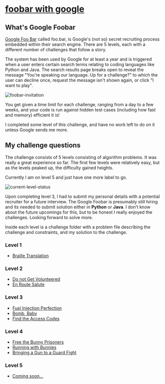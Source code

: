 # [foobar with google](https://foobar.withgoogle.com)

## What's Google Foobar

[Google Foo Bar](https://foobar.withgoogle.com) called foo.bar, is Google's (not so) secret recruiting process embedded within their search engine. There are 5 levels, each with a different number of challenges that follow a story.

The system has been used by Google for at least a year and is triggered when a user enters certain search terms relating to coding languages like Python and Java. The search results page breaks open to reveal the message "You're speaking our language. Up for a challenge?" to which the user can decline once, request the message isn't shown again, or click "I want to play".

![foobar-invitation](https://github.com/bezzad/foobar.withgoogle/raw/master/img/foobar-first-message.png)

You get given a time limit for each challenge, ranging from a day to
a few weeks, and your code is run against hidden test cases (including
how fast and memory) efficient it is!

I completed some level of this challenge, and have no work left to do on it unless
Google sends me more.

## My challenge questions

The challenge consists of 5 levels consisting of algorithm problems.
It was really a great experience so far.
The first few levels were relatively easy, but as the levels peaked up, the difficulty gained heights.

Currently I am on level 5 and just have one more label to go.

![current-level-status](https://github.com/bezzad/foobar.withgoogle/raw/master/img/current-level-status.PNG)

Upon completing level 3, I had to submit my personal details with a potential recruiter for a future interview.
The Google Foobar is presumably still hiring and its needed to submit solution either in **Python** or **Java**.
I don’t know about the future upcomings for this, but to be honest I really enjoyed the challenges.
Looking forward to solve more.

Inside each level is a challenge folder with a problem file describing the challenge and constraints, and my solution to the challenge.

### Level 1

- [Braille Translation](https://github.com/bezzad/foobar.withgoogle/tree/master/1.%20Braille%20Translation)

### Level 2

- [Do not Get Volunteered](https://github.com/bezzad/foobar.withgoogle/tree/master/2.1%20Do%20not%20Get%20Volunteered)
- [En Route Salute](https://github.com/bezzad/foobar.withgoogle/tree/master/2.2%20En%20Route%20Salute)
  
### Level 3

- [Fuel Injection Perfection](https://github.com/bezzad/foobar.withgoogle/tree/master/3.1%20Fuel%20Injection%20Perfection)
- [Bomb, Baby](https://github.com/bezzad/foobar.withgoogle/tree/master/3.2%20Bomb%2C%20Baby)
- [Find the Access Codes](https://github.com/bezzad/foobar.withgoogle/tree/master/3.3%20Find%20the%20Access%20Codes)

### Level 4

- [Free the Bunny Prisoners](https://github.com/bezzad/foobar.withgoogle/tree/master/4.1%20Free%20the%20Bunny%20Prisoners)
- [Running with Bunnies](https://github.com/bezzad/foobar.withgoogle/tree/master/4.2%20Running%20with%20Bunnies)
- [Bringing a Gun to a Guard Fight](https://github.com/bezzad/foobar.withgoogle/tree/master/4.3%20Bringing%20a%20Gun%20to%20a%20Guard%20Fight)

### Level 5

- [Coming soon...]()

